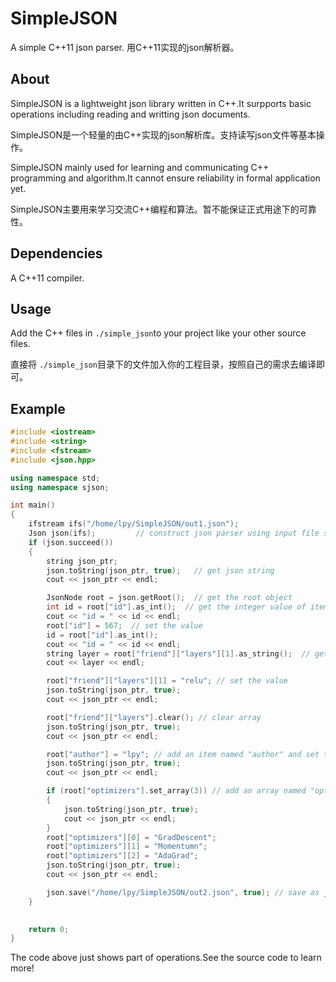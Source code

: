 # SimpleJSON
A simple C++11 json parser.   用C++11实现的json解析器。

## About

SimpleJSON is a lightweight json library written in C++.It surpports basic operations including reading and writting json documents.

SimpleJSON是一个轻量的由C++实现的json解析库。支持读写json文件等基本操作。

SimpleJSON mainly used for learning and communicating C++ programming and algorithm.It cannot ensure reliability in formal application yet.

SimpleJSON主要用来学习交流C++编程和算法。暂不能保证正式用途下的可靠性。

## Dependencies

A C++11 compiler.

## Usage

Add the C++ files in ```./simple_json```to your project like your other source files.

直接将 ```./simple_json```目录下的文件加入你的工程目录，按照自己的需求去编译即可。

## Example

```cpp
#include <iostream>
#include <string>
#include <fstream>
#include <json.hpp>

using namespace std;
using namespace sjson;

int main()
{
    ifstream ifs("/home/lpy/SimpleJSON/out1.json");    
    Json json(ifs);   		// construct json parser using input file stream
    if (json.succeed())         
    {
        string json_ptr;
        json.toString(json_ptr, true);   // get json string
        cout << json_ptr << endl;

        JsonNode root = json.getRoot();  // get the root object
        int id = root["id"].as_int();  // get the integer value of item named "id" in root object
        cout << "id = " << id << endl;
        root["id"] = 567;  // set the value
        id = root["id"].as_int();
        cout << "id = " << id << endl;
        string layer = root["friend"]["layers"][1].as_string();  // get the  string value from array
        cout << layer << endl;

        root["friend"]["layers"][1] = "relu"; // set the value
        json.toString(json_ptr, true);
        cout << json_ptr << endl;

        root["friend"]["layers"].clear(); // clear array
        json.toString(json_ptr, true);
        cout << json_ptr << endl;

        root["author"] = "lpy"; // add an item named "author" and set the value
        json.toString(json_ptr, true);
        cout << json_ptr << endl;

        if (root["optimizers"].set_array(3)) // add an array named "optimizers" and size is 3
        {
            json.toString(json_ptr, true);
            cout << json_ptr << endl;
        }
        root["optimizers"][0] = "GradDescent";
        root["optimizers"][1] = "Momentumn";
        root["optimizers"][2] = "AdaGrad";
        json.toString(json_ptr, true);
        cout << json_ptr << endl;

        json.save("/home/lpy/SimpleJSON/out2.json", true); // save as json file
    }            
    

	return 0;
}
```

The code above just shows part of operations.See the source code to learn more!
